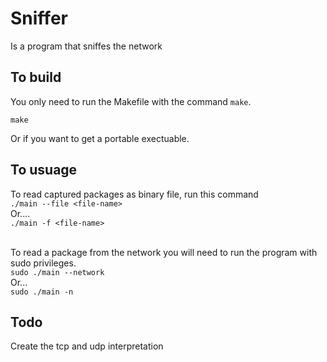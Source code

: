 # Sniffer
Is a program that sniffes the network
## To build
You only need to run the Makefile with the command `make`.
```
make
```
Or if you want to get a portable exectuable.

## To usuage
To read captured packages as binary file, run this command<br />
       ```
       ./main --file <file-name>
       ```<br />
       Or....<br />
        ```
        ./main -f <file-name>
        ```<br /><br />

To read a package from the network you will need to run the program with sudo privileges.<br />
        ```
        sudo ./main --network
        ```<br />
Or...<br />
        ```
        sudo ./main -n
        ```<br />
## Todo
Create the tcp and udp interpretation
